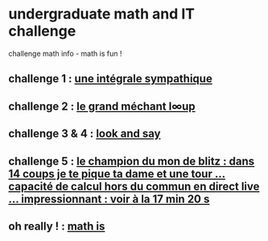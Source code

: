 # undergraduate math and IT challenge
challenge math info - math is fun !


## challenge 1 : [une intégrale sympathique](https://github.com/Math13Net/challenge/blob/main/01_challenge.pdf)
## challenge 2 : [le grand méchant l∞up](https://github.com/Math13Net/challenge/blob/main/02_challenge.pdf)
## challenge 3 & 4 : [look and say](https://github.com/Math13Net/challenge/blob/main/03_challenge.pdf)
## challenge 5 : [le champion du mon de blitz : dans 14 coups je te pique ta dame et une tour ... capacité de calcul hors du commun en direct live ... impressionnant : voir à la 17 min 20 s](https://youtu.be/bhnqJIvZYUc)

## oh really ! : [math is](https://youtu.be/hB6bfw622fo)


